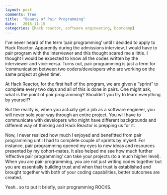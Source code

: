 ```yaml
---
layout: post
comments: True
title:  "Beauty of Pair Programming"
date:   2015-11-15
categories: [hack reactor, software engineering, bootcamp]
---
```


I’ve never heard of the term ‘pair programming’ until I decided to apply to Hack Reactor. Apparently during the admissions interview, I would have to pair program with the interviewer and this thought scared me a little. I thought I would be expected to know all the codes written by the interviewer and vice-versa. Turns out, pair programming is just a term for ‘communication between two coders/developers who are working on the same project at given time’.

At Hack Reactor, for the first half of the program, we are given a “sprint” to complete every two days and all of this is done in pairs. One might ask, what is the point of pair programming? Shouldn’t you try to learn everything by yourself?

But the reality is, when you actually get a job as a software engineer, you will never solo your way through an entire project. You will have to communicate with developers who might have different backgrounds and different way of thinking and Hack Reactor is prepping us for it.

Now, I never realized how much I enjoyed and benefitted from pair programming until I had to complete couple of sprints by myself. For instance, pair programming opened my eyes to new ideas and resources presented by my cohort-mates. It also helped me see how much further ‘effective pair programming’ can take your projects (to a much higher level). When you are pair-programming, you are not just writing codes together but you are essentially building trust and when that trust is established and brought together with both of your coding capabilities, better outcomes are created.

Yeah.. so to put it briefly, pair programming ROCKS.